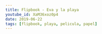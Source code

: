 ```yaml
---
title: Flipbook - Eva y la playa
youtube_id: XaM36xoz0p4
date: 2019-06-22
tags: [flipbook, playa, pelicula, papel]
---
```

